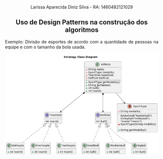 <p align="center">Larissa Aparecida Diniz Silva - RA: 1460482121029</p>

<h2 align="center">Uso de Design Patterns na construção dos algoritmos</h2>

<p align="justify">Exemplo: Divisão de esportes de acordo com a quantidade de pessoas na equipe e com o tamanho da bola usada.</p>

<div align="center">
<img src="Imagens/UML.png" alt="Diagrama de classes ilustrando as relações entre as classes e as interfaces a partir do método Strategy, espécie de Design Pattern Behavioral.">
</div>
